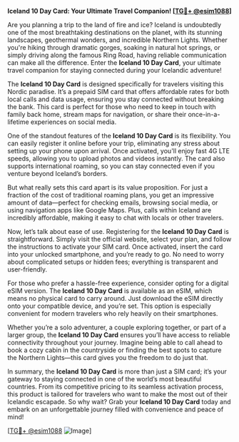 **Iceland 10 Day Card: Your Ultimate Travel Companion! [[TG💪+ @esim1088](https://t.me/s/esim1088)]**

Are you planning a trip to the land of fire and ice? Iceland is undoubtedly one of the most breathtaking destinations on the planet, with its stunning landscapes, geothermal wonders, and incredible Northern Lights. Whether you're hiking through dramatic gorges, soaking in natural hot springs, or simply driving along the famous Ring Road, having reliable communication can make all the difference. Enter the **Iceland 10 Day Card**, your ultimate travel companion for staying connected during your Icelandic adventure!

The **Iceland 10 Day Card** is designed specifically for travelers visiting this Nordic paradise. It’s a prepaid SIM card that offers affordable rates for both local calls and data usage, ensuring you stay connected without breaking the bank. This card is perfect for those who need to keep in touch with family back home, stream maps for navigation, or share their once-in-a-lifetime experiences on social media.

One of the standout features of the **Iceland 10 Day Card** is its flexibility. You can easily register it online before your trip, eliminating any stress about setting up your phone upon arrival. Once activated, you'll enjoy fast 4G LTE speeds, allowing you to upload photos and videos instantly. The card also supports international roaming, so you can stay connected even if you venture beyond Iceland’s borders.

But what really sets this card apart is its value proposition. For just a fraction of the cost of traditional roaming plans, you get an impressive amount of data—perfect for checking emails, browsing social media, or using navigation apps like Google Maps. Plus, calls within Iceland are incredibly affordable, making it easy to chat with locals or other travelers.

Now, let’s talk about ease of use. Registering for the **Iceland 10 Day Card** is straightforward. Simply visit the official website, select your plan, and follow the instructions to activate your SIM card. Once activated, insert the card into your unlocked smartphone, and you’re ready to go. No need to worry about complicated setups or hidden fees; everything is transparent and user-friendly.

For those who prefer a hassle-free experience, consider opting for a digital eSIM version. The **Iceland 10 Day Card** is available as an eSIM, which means no physical card to carry around. Just download the eSIM directly onto your compatible device, and you’re set. This option is especially convenient for modern travelers who rely heavily on their smartphones.

Whether you’re a solo adventurer, a couple exploring together, or part of a larger group, the **Iceland 10 Day Card** ensures you’ll have access to reliable connectivity throughout your journey. Imagine being able to call ahead to book a cozy cabin in the countryside or finding the best spots to capture the Northern Lights—this card gives you the freedom to do just that.

In summary, the **Iceland 10 Day Card** is more than just a SIM card; it’s your gateway to staying connected in one of the world’s most beautiful countries. From its competitive pricing to its seamless activation process, this product is tailored for travelers who want to make the most out of their Icelandic escapade. So why wait? Grab your **Iceland 10 Day Card** today and embark on an unforgettable journey filled with convenience and peace of mind!

[[TG💪+ @esim1088](https://t.me/s/esim1088) ![Image](https://i.postimg.cc/Y0z9fWf4/image.png)]
